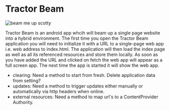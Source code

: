 Tractor Beam
============

![beam me up scotty](https://encrypted-tbn1.gstatic.com/images?q=tbn:ANd9GcRRTooGZUc2vm7cLCVxDm6pcecuCQIIvxdY90X9IIf-L9LNYYE4)

Tractor Beam is an android app whcih will beam up a single page website into a hybrid environment. The first time you open the Tractor Beam application you will need to initialize it with a URL to a single-page web app i.e. web address to index.html. The application will then load the index page as well as all its referenced resources and store them locally. As soon as you have added the URL and clicked on fetch the web app will appear as a full screen app. The next time the app is started it will show the web app.

* clearing: Need a method to start from fresh. Delete application data from setting? 
* updates: Need a method to trigger updates either manually or automatically via http headers when online.
* external resources: Need a method to map url's to a ContentProvider Authority. 
